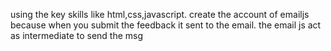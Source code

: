 using the key skills like html,css,javascript.
create the account of emailjs because when you submit the feedback it sent to the email.
the email js act as intermediate to send the msg
